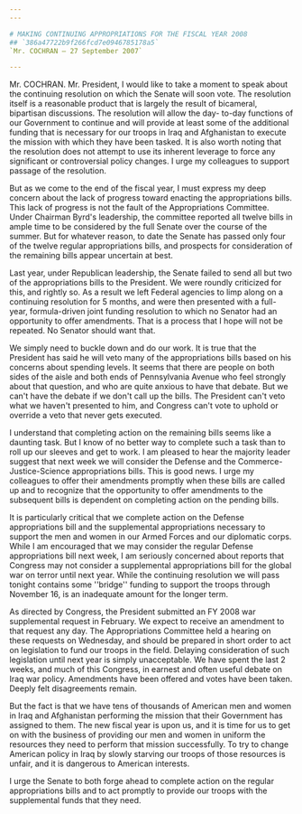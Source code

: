 ```yaml
---
---

# MAKING CONTINUING APPROPRIATIONS FOR THE FISCAL YEAR 2008
## `386a47722b9f266fcd7e0946785178a5`
`Mr. COCHRAN — 27 September 2007`

---
```



Mr. COCHRAN. Mr. President, I would like to take a moment to speak 
about the continuing resolution on which the Senate will soon vote. The 
resolution itself is a reasonable product that is largely the result of 
bicameral, bipartisan discussions. The resolution will allow the day-
to-day functions of our Government to continue and will provide at 
least some of the additional funding that is necessary for our troops 
in Iraq and Afghanistan to execute the mission with which they have 
been tasked. It is also worth noting that the resolution does not 
attempt to use its inherent leverage to force any significant or 
controversial policy changes. I urge my colleagues to support passage 
of the resolution.

But as we come to the end of the fiscal year, I must express my deep 
concern about the lack of progress toward enacting the appropriations 
bills. This lack of progress is not the fault of the Appropriations 
Committee. Under Chairman Byrd's leadership, the committee reported all 
twelve bills in ample time to be considered by the full Senate over the 
course of the summer. But for whatever reason, to date the Senate has 
passed only four of the twelve regular appropriations bills, and 
prospects for consideration of the remaining bills appear uncertain at 
best.

Last year, under Republican leadership, the Senate failed to send all 
but two of the appropriations bills to the President. We were roundly 
criticized for this, and rightly so. As a result we left Federal 
agencies to limp along on a continuing resolution for 5 months, and 
were then presented with a full-year, formula-driven joint funding 
resolution to which no Senator had an opportunity to offer amendments. 
That is a process that I hope will not be repeated. No Senator should 
want that.

We simply need to buckle down and do our work. It is true that the 
President has said he will veto many of the appropriations bills based 
on his concerns about spending levels. It seems that there are people 
on both sides of the aisle and both ends of Pennsylvania Avenue who 
feel strongly about that question, and who are quite anxious to have 
that debate. But we can't have the debate if we don't call up the 
bills. The President can't veto what we haven't presented to him, and 
Congress can't vote to uphold or override a veto that never gets 
executed.

I understand that completing action on the remaining bills seems like 
a daunting task. But I know of no better way to complete such a task 
than to roll up our sleeves and get to work. I am pleased to hear the 
majority leader suggest that next week we will consider the Defense and 
the Commerce-Justice-Science appropriations bills. This is good news. I 
urge my colleagues to offer their amendments promptly when these bills 
are called up and to recognize that the opportunity to offer amendments 
to the subsequent bills is dependent on completing action on the 
pending bills.

It is particularly critical that we complete action on the Defense 
appropriations bill and the supplemental appropriations necessary to 
support the men and women in our Armed Forces and our diplomatic corps. 
While I am encouraged that we may consider the regular Defense 
appropriations bill next week, I am seriously concerned about reports 
that Congress may not consider a supplemental appropriations bill for 
the global war on terror until next year. While the continuing 
resolution we will pass tonight contains some ''bridge'' funding to 
support the troops through November 16, is an inadequate amount for the 
longer term.

As directed by Congress, the President submitted an FY 2008 war 
supplemental request in February. We expect to receive an amendment to 
that request any day. The Appropriations Committee held a hearing on 
these requests on Wednesday, and should be prepared in short order to 
act on legislation to fund our troops in the field. Delaying 
consideration of such legislation until next year is simply 
unacceptable. We have spent the last 2 weeks, and much of this 
Congress, in earnest and often useful debate on Iraq war policy. 
Amendments have been offered and votes have been taken. Deeply felt 
disagreements remain.

But the fact is that we have tens of thousands of American men and 
women in Iraq and Afghanistan performing the mission that their 
Government has assigned to them. The new fiscal year is upon us, and it 
is time for us to get on with the business of providing our men and 
women in uniform the resources they need to perform that mission 
successfully. To try to change American policy in Iraq by slowly 
starving our troops of those resources is unfair, and it is dangerous 
to American interests.

I urge the Senate to both forge ahead to complete action on the 
regular appropriations bills and to act promptly to provide our troops 
with the supplemental funds that they need.